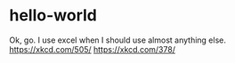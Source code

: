 # hello-world
Ok, go.
I use excel when I should use almost anything else.
https://xkcd.com/505/
https://xkcd.com/378/
